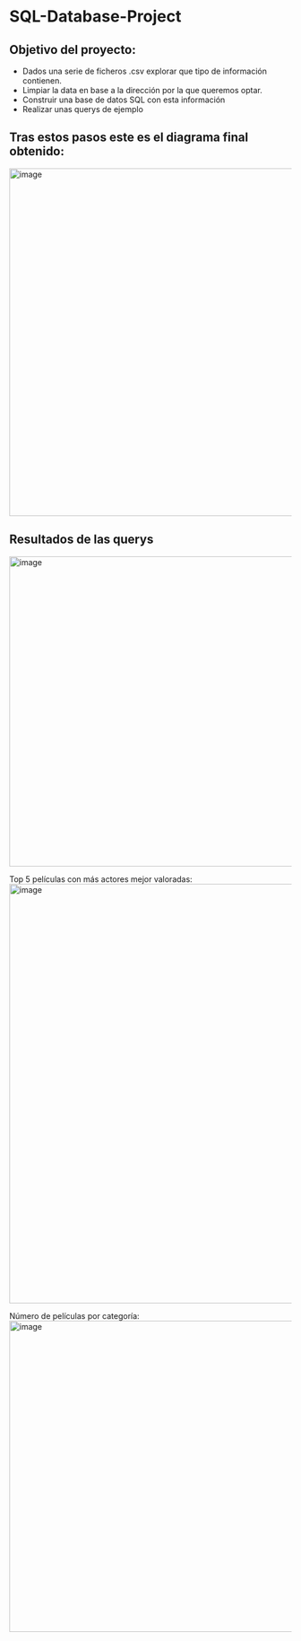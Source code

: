 # SQL-Database-Project

## Objetivo del proyecto:
- Dados una serie de ficheros .csv explorar que tipo de información contienen.
- Limpiar la data en base a la dirección por la que queremos optar.
- Construir una base de datos SQL con esta información
- Realizar unas querys de ejemplo

## Tras estos pasos este es el diagrama final obtenido:
<img width="620" alt="image" src="https://user-images.githubusercontent.com/107916116/187133724-f3ec8acc-fe2e-4ec3-a3d7-a4872a115bf5.png">

## Resultados de las querys
<img width="553" alt="image" src="https://user-images.githubusercontent.com/107916116/187133904-05101a12-80a1-412a-a125-df017d58d7d3.png">

Top 5 películas con más actores mejor valoradas:
<img width="748" alt="image" src="https://user-images.githubusercontent.com/107916116/187134660-03bdaaad-25f5-4785-a9e0-47c911e42abd.png">


Número de películas por categoría:
<img width="555" alt="image" src="https://user-images.githubusercontent.com/107916116/187134130-596f8a2f-1bac-4e09-8a4c-10f1796873ca.png">
